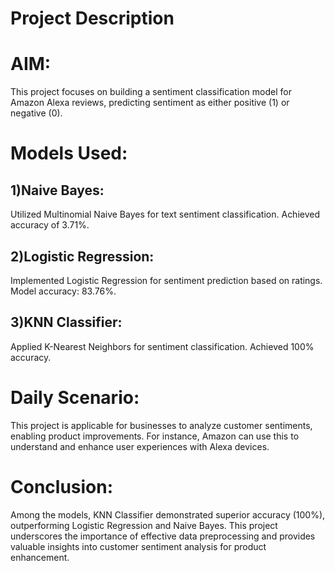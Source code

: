 # Project Description
# AIM:
This project focuses on building a sentiment classification model for Amazon Alexa reviews, predicting sentiment as either positive (1) or negative (0).

# Models Used:
## 1)Naive Bayes:
Utilized Multinomial Naive Bayes for text sentiment classification.
Achieved accuracy of 3.71%.

## 2)Logistic Regression:
Implemented Logistic Regression for sentiment prediction based on ratings.
Model accuracy: 83.76%.

## 3)KNN Classifier:
Applied K-Nearest Neighbors for sentiment classification.
Achieved 100% accuracy.

# Daily Scenario:
This project is applicable for businesses to analyze customer sentiments, enabling product improvements. For instance, Amazon can use this to understand and enhance user experiences with Alexa devices.

# Conclusion:
Among the models, KNN Classifier demonstrated superior accuracy (100%), outperforming Logistic Regression and Naive Bayes. This project underscores the importance of effective data preprocessing and provides valuable insights into customer sentiment analysis for product enhancement.
